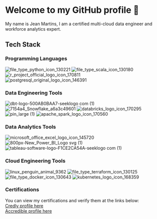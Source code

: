 # Welcome to my GitHub profile 👋

My name is Jean Martins, I am a certified multi-cloud data engineer and workforce analytics expert.

## Tech Stack

### Programming Languages 

![file_type_python_icon_130221](https://github.com/martins-jean/martins-jean/assets/118685801/cacede6b-83e6-434d-a511-2aa255cf16b0)
![file_type_scala_icon_130180](https://github.com/martins-jean/martins-jean/assets/118685801/07d3315e-92d2-47e8-9100-a868ea9e0ca2)
![r_project_official_logo_icon_170811](https://github.com/martins-jean/martins-jean/assets/118685801/7cda6015-b7a4-4079-88d2-cdf24ce05663)
![postgresql_original_logo_icon_146391](https://github.com/martins-jean/martins-jean/assets/118685801/75a06239-e6c5-46bb-81ec-3583b7977381)

### Data Engineering Tools
![dbt-logo-500AB0BAA7-seeklogo com (1)](https://github.com/martins-jean/martins-jean/assets/118685801/db0ced12-d002-4f09-89b3-d0a0d0b04aba)
![7154a4_Snowflake_a6a3c49601](https://github.com/martins-jean/martins-jean/assets/118685801/f71f4044-ef45-4de1-ba9f-42573a53686e)
![databricks_logo_icon_170295](https://github.com/martins-jean/martins-jean/assets/118685801/4fc81b5f-8f1a-445b-8733-8ab12ba34bb4)
![pin_large (1)](https://github.com/martins-jean/martins-jean/assets/118685801/a9c1a24d-d79f-42f5-b307-de2e0e47b9a3)
![apache_spark_logo_icon_170560](https://github.com/martins-jean/martins-jean/assets/118685801/aebc7ea0-1cae-4dcb-9cfe-3fe9f9ecd0d3)

### Data Analytics Tools
![microsoft_office_excel_logo_icon_145720](https://github.com/martins-jean/martins-jean/assets/118685801/d15d7702-d0f3-4ab6-aed4-97481d4ccdd2)
![800px-New_Power_BI_Logo svg (1)](https://github.com/martins-jean/martins-jean/assets/118685801/9e4fb8e4-ad6a-415f-92ba-7c36f4d41579)
![tableau-software-logo-F1CE2CA54A-seeklogo com (1)](https://github.com/martins-jean/martins-jean/assets/118685801/83b46a6a-979c-46e8-9961-dd0737cc773d)

### Cloud Engineering Tools
![linux_penguin_animal_9362](https://github.com/martins-jean/martins-jean/assets/118685801/8708f287-8a0d-41f2-969c-097c612c525c)
![file_type_terraform_icon_130125](https://github.com/martins-jean/martins-jean/assets/118685801/9ba99821-4e7d-4ee8-beef-78c50b0dc7aa)
![file_type_docker_icon_130643](https://github.com/martins-jean/martins-jean/assets/118685801/48def2fc-ac96-42de-832b-6b238e49164a)
![kubernetes_logo_icon_168359](https://github.com/martins-jean/martins-jean/assets/118685801/92613fa6-5539-4ec4-9a64-5e0a880f803f)

### Certifications

You can view my certifications and verify them at the links below: <br>
<a href="https://www.credly.com/users/jean-martins.ai">Credly profile here</a> <br>
<a href="https://www.credential.net/profile/2023dataengineer/wallet#gs.4zazkd">Accredible profile here</a>











